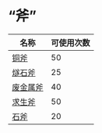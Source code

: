 # “斧”  
名称  |  可使用次数  
----  |  ----  
[铜斧](AxeCopper.md)  |  50  
[燧石斧](AxeFlint.md)  |  25  
[废金属斧](AxeScrap.md)  |  40  
[求生斧](AxeSurvival.md)  |  50  
[石斧](StoneAxe.md)  |  20  
